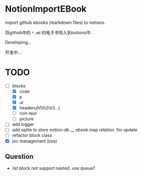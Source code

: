 # NotionImportEBook

import github ebooks (markdown files) to notions.

将github中的 `*.md` 的电子书导入到notions中.

Developing...

开发中...

# TODO

- [ ] blocks
  - [x] code
  - [x] p
  - [x] ul 
  - [x] headers(h1\h2\h3...)
  - [ ] rich-text
  - [ ] picture
- [ ] add logger
- [ ] add sqlite to store notion-db __ ebook map relation, for update
- [ ] refactor block class
- [x] pic management (oss)

## Question

- list block not support nested.
  use queue? 